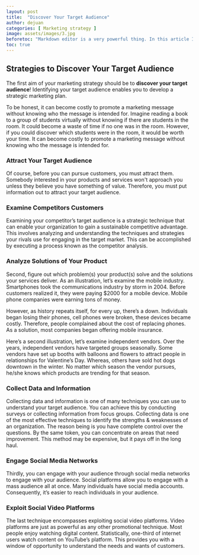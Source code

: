 ```yaml
---
layout: post
title:  "Discover Your Target Audience"
author: dejuan
categories: [ Marketing strategy ]
image: assets/images/3.jpg
beforetoc: "Markdown editor is a very powerful thing. In this article I'm going to show you what you can actually do with it, some tricks and tips while editing your post."
toc: true
---
```


## Strategies to Discover Your Target Audience

The first aim of your marketing strategy should be to **discover your target audience**! Identifying your target audience enables you to develop a strategic marketing plan.

To be honest, it can become costly to promote a marketing message without knowing who the message is intended for. Imagine reading a book to a group of students virtually without knowing if there are students in the room. It could become a waste of time if no one was in the room. However, if you could discover which students were in the room, it would be worth your time. It can become costly to promote a marketing message without knowing who the message is intended for.

### Attract Your Target Audience

Of course, before you can pursue customers, you must attract them. Somebody interested in your products and services won't approach you unless they believe you have something of value. Therefore, you must put information out to attract your target audience.

### Examine Competitors Customers

Examining your competitor’s target audience is a strategic technique that can enable your organization to gain a sustainable competitive advantage. This involves analyzing and understanding the techniques and strategies your rivals use for engaging in the target market. This can be accomplished by executing a process known as the competitor analysis.

### Analyze Solutions of Your Product

Second, figure out which problem(s) your product(s) solve and the solutions your services deliver. As an illustration, let’s examine the mobile industry. Smartphones took the communications industry by storm in 2004. Before customers realized it, they were paying $2000 for a mobile device. Mobile phone companies were earning tons of money.

However, as history repeats itself, for every up, there’s a down. Individuals began losing their phones, cell phones were broken, these devices became costly. Therefore, people complained about the cost of replacing phones. As a solution, most companies began offering mobile insurance.

Here’s a second illustration, let’s examine independent vendors. Over the years, independent vendors have targeted groups seasonally. Some vendors have set up booths with balloons and flowers to attract people in relationships for Valentine’s Day. Whereas, others have sold hot dogs downtown in the winter. No matter which season the vendor pursues, he/she knows which products are trending for that season.

### Collect Data and Information

Collecting data and information is one of many techniques you can use to understand your target audience. You can achieve this by conducting surveys or collecting information from focus groups. Collecting data is one of the most effective techniques to identify the strengths & weaknesses of an organization. The reason being is you have complete control over the questions. By the same token, you can concentrate on areas that need improvement. This method may be expensive, but it pays off in the long haul.

### Engage Social Media Networks

Thirdly, you can engage with your audience through social media networks to engage with your audience. Social platforms allow you to engage with a mass audience all at once. Many individuals have social media accounts. Consequently, it’s easier to reach individuals in your audience.

### Exploit Social Video Platforms

The last technique encompasses exploiting social video platforms. Video platforms are just as powerful as any other promotional technique. Most people enjoy watching digital content. Statistically, one-third of internet users watch content on YouTube’s platform. This provides you with a window of opportunity to understand the needs and wants of customers.
